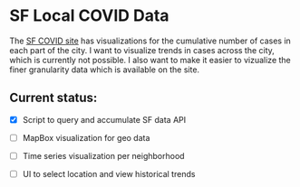 # SF Local COVID Data

The [SF COVID site](https://data.sfgov.org/stories/s/adm5-wq8i/) has visualizations for the cumulative number
of cases in each part of the city. I want to visualize trends in cases across the city, which is currently not
possible. I also want to make it easier to vizualize the finer granularity data which is available on the site.

## Current status:

- [x] Script to query and accumulate SF data API
- [ ] MapBox visualization for geo data
- [ ] Time series visualization per neighborhood
- [ ] UI to select location and view historical trends

